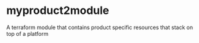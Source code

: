 # myproduct2module
A terraform module that contains product specific resources that stack on top of a platform
